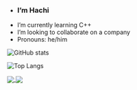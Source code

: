 - ###  I’m Hachi
-  I’m currently learning C++
-  I’m looking to collaborate on a company
-  Pronouns: he/him

![ GitHub stats](https://github-readme-stats.vercel.app/api?username=hachlil&show_icons=true&theme=blue_navy)

![Top Langs](https://github-readme-stats.vercel.app/api/top-langs/?username=hachlil&layout=compact&theme=blue_navy)


<a href="https://github.com/hachlil/github-readme-stats">
  <img align="center" src="https://github-readme-stats.vercel.app/api/pin/?username=hachlil&repo=github-readme-stats" />
</a>
<a href="https://github.com/hachlil/convoychat">
  <img align="center" src="https://github-readme-stats.vercel.app/api/pin/?username=hachlil&repo=convoychat" />
</a>
